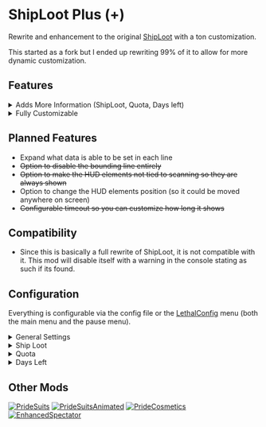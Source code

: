 # ShipLoot Plus (+)
Rewrite and enhancement to the original [ShipLoot](https://thunderstore.io/c/lethal-company/p/tinyhoot/ShipLoot/) with a ton customization.

This started as a fork but I ended up rewriting 99% of it to allow for more dynamic customization.

## Features
<details>
  <summary>Adds More Information (ShipLoot, Quota, Days left)</summary>
  
  ### Expands what information is available on scan
  ![](https://i.imgur.com/q26NBLZ.png)
  
</details>

<details>
  <summary>Fully Customizable</summary>
  
  ### Make all text capitalized
  ![](https://i.imgur.com/EndPYNC.png)
  
  ### Show only two sets of data
  ![](https://i.imgur.com/wwjqoVV.png)
  
  ### Or just have a single set
  ![](https://i.imgur.com/pkXxopx.png)
  
  ### Change colors!
  Each element color is fully customizable using color HEX codes.
  
  ![](https://i.imgur.com/rR4jOCq.png)
  
  ### Replacement Strings
  The following patterns are replaced with the corresponding information

  ```cfg
    %LootValue%      = Value of all scrap on the ship
    %FulfilledValue% = Value of turned in scrap for quota
    %QuotaValue%     = Value of current quota
    %DaysLeft%       = Days left until quota is due
  ```
  #### This allows for even further customization
  This one has different string formats showing the same data, also the position is customizable
  ![](https://i.imgur.com/2CocX6Y.png)
  
  This one shows that you can consolidate the data if you want to.
  ![](https://i.imgur.com/hvxhOp6.png)
  
</details>

## Planned Features
- Expand what data is able to be set in each line
- ~~Option to disable the bounding line entirely~~
- ~~Option to make the HUD elements not tied to scanning so they are always shown~~
- Option to change the HUD elements position (so it could be moved anywhere on screen)
- ~~Configurable timeout so you can customize how long it shows~~

## Compatibility
- Since this is basically a full rewrite of ShipLoot, it is not compatible with it. This mod will disable itself with a warning in the console stating as such if its found.

## Configuration
Everything is configurable via the config file or the [LethalConfig](https://thunderstore.io/c/lethal-company/p/AinaVT/LethalConfig/) menu (both the main menu and the pause menu).

<details>
  <summary>General Settings</summary>
  
  ### Allow scan hud data to be accessible outside the ship
  The ```Allow Outside``` setting lets you enable the scan information with out needing to be on the ship

  ```cfg
    ## Should the scanner hud be shown when scanning outside the ship?
    # Setting type: Boolean
    # Default value: false
    Allow Outside = false
  ```
  
  ### Force capitalization
  The ```All Caps``` setting forces all text to be capitalized.

  ```cfg
    ## Should text be in all caps?
    # Setting type: Boolean
    # Default value: false
    All Caps = false
  ```
  
  ### Change the bounding line color
  The ```Line Color``` setting allows you to change the color of the line. You can include the ```#``` symbol if you want to, the field is smart enough to know what to use correctly.

  ```cfg
    ## Line color (hex code)
    # Setting type: String
    # Default value: 2D5122
    Line Color = 2D5122
  ```
  
</details>

<details>
  <summary>Ship Loot</summary>
  
  ### Enabling or Disabling the "ShipLoot" line
  The ```Show``` setting lets you enable or disable the "ShipLoot" line entirely.

  ```cfg
    ## Shows the Ship Loot on the scan hud
    # Setting type: Boolean
    # Default value: true
    Show = true
  ```
  
  ### Change which position the "ShipLoot" line uses
  The ```Position``` setting lets you customize which line this information is shown on

  ```cfg
    ## This is where the Ship Loot information is positioned on the HUD (IMPORTANT! Must not be the same as the other two)
    # Setting type: ElementLocation
    # Default value: Top
    # Acceptable values: Top, Middle, Bottom
    Position = Top
  ```
  
  ### Change the "ShipLoot" text color
  The ```Color``` setting allows you to change the text color for the "ShipLoot" information. You can include the ```#``` symbol if you want to, the field is smart enough to know what to use correctly.

  ```cfg
    ## Ship Loot text color (hex code)
    # Setting type: String
    # Default value: 19D56C
    Color = 19D56C
  ```
  
  ### Change the format of the "ShipLoot" text
  The ```Format``` setting lets you customize the exact format for the "ShipLoot" information.

  ```cfg
    ## Ship Loot text format (%LootValue% = Loot value on the ship)
    # Setting type: String
    # Default value: Ship: %LootValue%
    Format = Ship: %LootValue%
  ```
</details>

<details>
  <summary>Quota</summary>
  
  ### Enabling or Disabling the "ShipLoot" line
  The ```Show``` setting lets you enable or disable the "Quota" line entirely.

  ```cfg
    ## Shows the Quota on the scan hud
    # Setting type: Boolean
    # Default value: true
    Show = true
  ```
  
  ### Change which position the "Quota" line uses
  The ```Position``` setting lets you customize which line this information is shown on

  ```cfg
    ## This is where the Quota information is positioned on the HUD (IMPORTANT! Must not be the same as the other two)
    # Setting type: ElementLocation
    # Default value: Middle
    # Acceptable values: Top, Middle, Bottom
    Position = Middle
  ```
  
  ### Change the "Quota" text color
  The ```Color``` setting allows you to change the text color for the "Quota" information. You can include the ```#``` symbol if you want to, the field is smart enough to know what to use correctly.

  ```cfg
    ## Quota text color (hex code)
    # Setting type: String
    # Default value: 19D56C
    Color = 19D56C
  ```
  
  ### Change the format of the "Quota" text
  The ```Format``` setting lets you customize the exact format for the "Quota" information.

  ```cfg
    ## Quota text format (%FulfilledValue% = Value turned in for the quota. %QuotaValue% = Full value of the current quota)
    # Setting type: String
    # Default value: Quota: %FulfilledValue%/%QuotaValue%
    Format = Quota: %FulfilledValue%/%QuotaValue%
  ```
</details>

<details>
  <summary>Days Left</summary>
  
  ### Enabling or Disabling the "Days Left" line
  The ```Show``` setting lets you enable or disable the "Days Left" line entirely.

  ```cfg
    ## Shows the Days Left on the scan hud
    # Setting type: Boolean
    # Default value: true
    Show = true
  ```
  
  ### Change which position the "Days Left" line uses
  The ```Position``` setting lets you customize which line this information is shown on

  ```cfg
    ## This is where the Days Left information is positioned on the HUD (IMPORTANT! Must not be the same as the other two)
    # Setting type: ElementLocation
    # Default value: Bottom
    # Acceptable values: Top, Middle, Bottom
    Position = Bottom
  ```
  
  ### Change the "Days Left" text color
  The ```Color``` setting allows you to change the text color for the "Days Left" information. You can include the ```#``` symbol if you want to, the field is smart enough to know what to use correctly.

  ```cfg
    ## Days Left text color (hex code)
    # Setting type: String
    # Default value: 19D56C
    Color = 19D56C
  ```
  
  ### Change the format of the "Days Left" text
  The ```Format``` setting lets you customize the exact format for the "Days Left" information.

  ```cfg
    ## Days Left text format (%DaysLeft% = Days left to turn in quota)
    # Setting type: String
    # Default value: Days Left: %DaysLeft%
    Format = Days Left: %DaysLeft%
  ```
</details>

## Other Mods
[![PrideSuits](https://gcdn.thunderstore.io/live/repository/icons/PXC-PrideSuits-1.0.2.png.128x128_q95.jpg 'PrideSuits')](https://thunderstore.io/c/lethal-company/p/PXC/PrideSuits/)
[![PrideSuitsAnimated](https://gcdn.thunderstore.io/live/repository/icons/PXC-PrideSuitsAnimated-1.0.1.png.128x128_q95.jpg 'PrideSuitsAnimated')](https://thunderstore.io/c/lethal-company/p/PXC/PrideSuitsAnimated/)
[![PrideCosmetics](https://gcdn.thunderstore.io/live/repository/icons/PXC-PrideCosmetics-1.0.2.png.128x128_q95.png 'PrideCosmetics')](https://thunderstore.io/c/lethal-company/p/PXC/PrideCosmetics/)
[![EnhancedSpectator](https://gcdn.thunderstore.io/live/repository/icons/PXC-EnhancedSpectator-1.0.2.png.128x128_q95.png 'EnhancedSpectator')](https://thunderstore.io/c/lethal-company/p/PXC/EnhancedSpectator/)